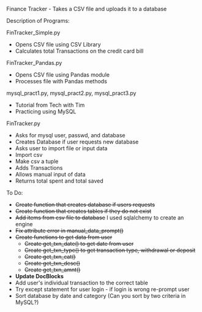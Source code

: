 Finance Tracker - Takes a CSV file and uploads it to a database

Description of Programs:

FinTracker_Simple.py
- Opens CSV file using CSV Library
- Calculates total Transactions on the credit card bill

FinTracker_Pandas.py
- Opens CSV file using Pandas module
- Processes file with Pandas methods

mysql_pract1.py, mysql_pract2.py, mysql_pract3.py
- Tutorial from Tech with Tim
- Practicing using MySQL

FinTracker.py
- Asks for mysql user, passwd, and database
- Creates Database if user requests new database
- Asks user to import file or input data
- Import csv
- Make csv a tuple
- Adds Transactions
- Allows manual input of data
- Returns total spent and total saved

To Do:
- ~~Create function that creates database if users requests~~
- ~~Create function that creates tables if they do not exist~~
- ~~Add items from csv file to database~~ I used sqlalchemy to create an engine
- ~~Fix attribute error in manual_data_prompt()~~
- ~~Create functions to get data from user~~
  - ~~Create get_txn_date() to get date from user~~
  - ~~Create get_txn_type() to get transaction type, withdrawal or deposit~~
  - ~~Create get_txn_cat()~~
  - ~~Create get_txn_desc()~~
  - ~~Create get_txn_amnt()~~
- **Update DocBlocks**
- Add user's individual transaction to the correct table
- Try except statement for user login - if login is wrong re-prompt user
- Sort database by date and category (Can you sort by two criteria in MySQL?)
